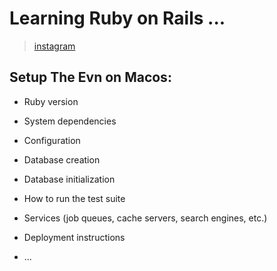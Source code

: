 # Learning Ruby on Rails ...

> [instagram](https://github.com/thanhluanuit/instuigram)

## Setup The Evn on Macos:



* Ruby version

* System dependencies

* Configuration

* Database creation

* Database initialization

* How to run the test suite

* Services (job queues, cache servers, search engines, etc.)

* Deployment instructions

* ...
